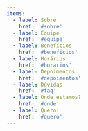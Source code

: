 ```yaml
---
items:
  - label: Sobre
    href: '#sobre'
  - label: Equipe
    href: '#equipe'
  - label: Benefícios
    href: '#beneficios'
  - label: Horários
    href: '#horarios'
  - label: Depoimentos
    href: '#depoimentos'
  - label: Dúvidas
    href: '#faq'
  - label: Onde estamos?
    href: '#onde'
  - label: Quero!
    href: '#quero'
---
```

